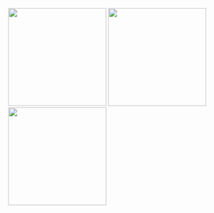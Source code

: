 <img src="https://github.com/professorDeveloper/SwiftTutorial/assets/108933534/ab256486-963a-45a8-aa83-d835d9b7c29a" width="200">

<img src="https://github.com/professorDeveloper/SwiftTutorial/assets/108933534/75c31be9-b389-4987-a413-67049a5704aa" width="200">

<img src="https://github.com/professorDeveloper/SwiftTutorial/assets/108933534/001fb526-8ac9-4129-af00-5ff7f75657a1" width="200">
